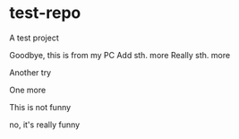 # test-repo
A test project

Goodbye, this is from my PC
Add sth. more
Really sth. more

Another try

One more

This is not funny

no, it's really funny
